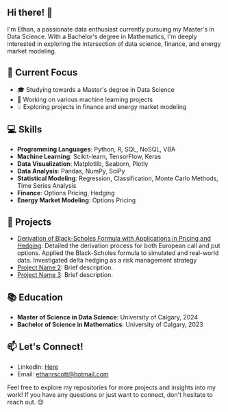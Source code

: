 ## Hi there! 👋

I'm Ethan, a passionate data enthusiast currently pursuing my Master's in Data Science. With a Bachelor's degree in Mathematics, I'm deeply interested in exploring the intersection of data science, finance, and energy market modeling.

## 🔬 Current Focus

- 🎓 Studying towards a Master's degree in Data Science
- 💼 Working on various machine learning projects
- 💡 Exploring projects in finance and energy market modeling

## 💻 Skills

- **Programming Languages**: Python, R, SQL, NoSQL, VBA
- **Machine Learning**: Scikit-learn, TensorFlow, Keras
- **Data Visualization**: Matplotlib, Seaborn, Plotly
- **Data Analysis**: Pandas, NumPy, SciPy
- **Statistical Modeling**: Regression, Classification, Monte Carlo Methods, Time Series Analysis
- **Finance**: Options Pricing, Hedging
- **Energy Market Modeling**: Options Pricing

## 🚀 Projects

- [Derivation of Black-Scholes Formula with Applications in Pricing and Hedging](#[data-portfolio/python-projects\Black-Scholes](https://github.com/ethan2411/data-portfolio/tree/main/python-projects/Black-Scholes)): Detailed the derivation process for both European call and put options. Applied the Black-Scholes formula to simulated and real-world data. Investigated delta hedging as a risk management strategy
- [Project Name 2](link): Brief description.
- [Project Name 3](link): Brief description.

## 📚 Education

- **Master of Science in Data Science**: University of Calgary, 2024
- **Bachelor of Science in Mathematics**: University of Calgary, 2023

## 📫 Let's Connect!

- LinkedIn: [Here](https://www.linkedin.com/in/ethan-scott2/)
- Email: ethanrscott@hotmail.com

Feel free to explore my repositories for more projects and insights into my work! If you have any questions or just want to connect, don't hesitate to reach out. 😊


<!--
**ethan2411/ethan2411** is a ✨ _special_ ✨ repository because its `README.md` (this file) appears on your GitHub profile.

Here are some ideas to get you started:

- 🔭 I’m currently working on ...
- 🌱 I’m currently learning ...
- 👯 I’m looking to collaborate on ...
- 🤔 I’m looking for help with ...
- 💬 Ask me about ...
- 📫 How to reach me: ...
- 😄 Pronouns: ...
- ⚡ Fun fact: ...
-->
